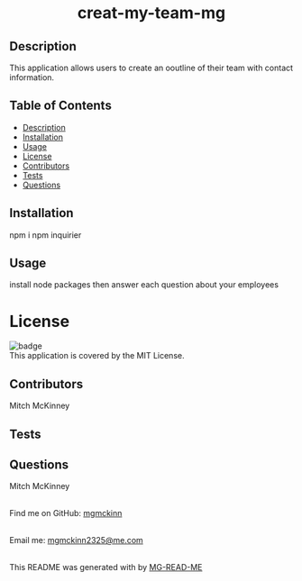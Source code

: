 
<h1 align=center font-size=20px font-weight=bold>creat-my-team-mg</h1>

## Description
This application allows users to create an ooutline of their team with contact information.

## Table of Contents
- [Description](#description)
- [Installation](#installation)
- [Usage](#usage)
- [License](#license)
- [Contributors](#contributors)
- [Tests](#tests)
- [Questions](#questions)


## Installation
npm i   npm inquirier

## Usage
install node packages then answer each question about your employees

# License
![badge](https://img.shields.io/badge/license-MIT-brightgreen)
<br />
This application is covered by the MIT License.

## Contributors
 Mitch McKinney

## Tests


## Questions
 Mitch McKinney<br />
<br />

Find me on GitHub: [mgmckinn](https://github.com/mgmckinn)<br />
<br />

Email me: mgmckinn2325@me.com<br /><br />

This README was generated with by [MG-READ-ME](https://github.com/mgmckinn/MG-READ-ME)
